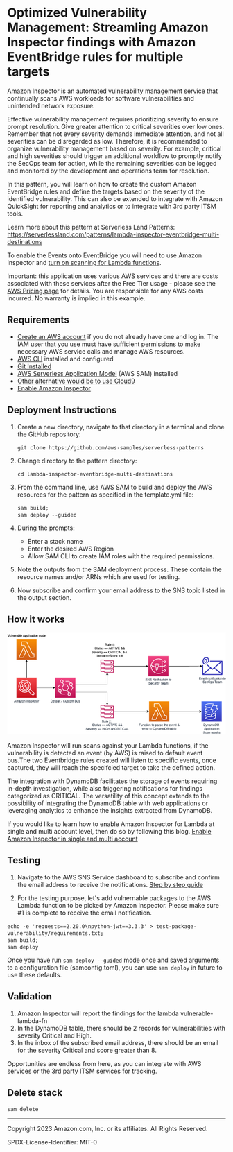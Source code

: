 # Optimized Vulnerability Management: Streamling Amazon Inspector findings with Amazon EventBridge rules for multiple targets

Amazon Inspector is an automated vulnerability management service that continually scans AWS workloads for software vulnerabilities and unintended network exposure.  

Effective vulnerability management requires prioritizing severity to ensure prompt resolution. Give greater attention to critical severities over low ones. Remember that not every severity demands immediate attention, and not all severities can be disregarded as low. Therefore, it is recommended to organize vulnerability management based on severity. For example, critical and high severities should trigger an additional workflow to promptly notify the SecOps team for action, while the remaining severities can be logged and monitored by the development and operations team for resolution.

In this pattern, you will learn on how to create the custom Amazon EventBridge rules and define the targets based on the severity of the identified vulnerability. This can also be extended to integrate with Amazon QuickSight for reporting and analytics or to integrate with 3rd party ITSM tools.

Learn more about this pattern at Serverless Land Patterns: https://serverlessland.com/patterns/lambda-inspector-eventbridge-multi-destinations

To enable the Events onto EventBridge you will need to use Amazon Inspector and [turn on scanning for Lambda functions](https://aws.amazon.com/blogs/security/perform-continuous-vulnerability-scanning-of-aws-lambda-functions-with-amazon-inspector/).

Important: this application uses various AWS services and there are costs associated with these services after the Free Tier usage - please see the [AWS Pricing page](https://aws.amazon.com/pricing/) for details. You are responsible for any AWS costs incurred. No warranty is implied in this example.

## Requirements

- [Create an AWS account](https://portal.aws.amazon.com/gp/aws/developer/registration/index.html) if you do not already have one and log in. The IAM user that you use must have sufficient permissions to make necessary AWS service calls and manage AWS resources.
- [AWS CLI](https://docs.aws.amazon.com/cli/latest/userguide/install-cliv2.html) installed and configured
- [Git Installed](https://git-scm.com/book/en/v2/Getting-Started-Installing-Git)
- [AWS Serverless Application Model](https://docs.aws.amazon.com/serverless-application-model/latest/developerguide/serverless-sam-cli-install.html) (AWS SAM) installed
- [Other alternative would be to use Cloud9](https://aws.amazon.com/cloud9/)
- [Enable Amazon Inspector](https://aws.amazon.com/blogs/security/perform-continuous-vulnerability-scanning-of-aws-lambda-functions-with-amazon-inspector/)

## Deployment Instructions

1. Create a new directory, navigate to that directory in a terminal and clone the GitHub repository:
   ```
   git clone https://github.com/aws-samples/serverless-patterns
   ```
2. Change directory to the pattern directory:
   ```
   cd lambda-inspector-eventbridge-multi-destinations
   ```
3. From the command line, use AWS SAM to build and deploy the AWS resources for the pattern as specified in the template.yml file:
   ```
   sam build;
   sam deploy --guided
   ```
4. During the prompts:

   - Enter a stack name
   - Enter the desired AWS Region
   - Allow SAM CLI to create IAM roles with the required permissions.

5. Note the outputs from the SAM deployment process. These contain the resource names and/or ARNs which are used for testing.

6. Now subscribe and confirm your email address to the SNS topic listed in the output section. 

## How it works
![Pipes diagram](./images/lambda-inspector-eventbridge-multi-destinations.png)

Amazon Inspector will run scans against your Lambda functions, if the vulnerability is detected an event (by AWS) is raised to default event bus.The two Eventbridge rules created will listen to specific events, once captured, they will reach the specifcied target to take the defined action. 

The integration with DynamoDB facilitates the storage of events requiring in-depth investigation, while also triggering notifications for findings categorized as CRITICAL. The versatility of this concept extends to the possibility of integrating the DynamoDB table with web applications or leveraging analytics to enhance the insights extracted from DynamoDB.

If you would like to learn how to enable Amazon Inspector for Lambda at single and multi account level, then do so by following this blog. [Enable Amazon Inspector in single and multi account](https://aws.amazon.com/blogs/security/perform-continuous-vulnerability-scanning-of-aws-lambda-functions-with-amazon-inspector/)

## Testing 
1. Navigate to the AWS SNS Service dashboard to subscribe and confirm the email address to receive the notifications. [Step by step guide](
https://docs.aws.amazon.com/sns/latest/dg/sns-email-notifications.html)

2. For the testing purpose, let's add vulnernable packages to the AWS Lambda function to be picked by Amazon Inspector. 
Please make sure #1 is complete to receive the email notification.

```
echo -e 'requests==2.20.0\npython-jwt==3.3.3' > test-package-vulnerability/requirements.txt;
sam build;
sam deploy
```
Once you have run `sam deploy --guided` mode once and saved arguments to a configuration file (samconfig.toml), you can use `sam deploy` in future to use these defaults.

## Validation
1. Amazon Inspector will report the findings for the lambda vulnerable-lambda-fn
2. In the DynamoDB table, there should be 2 records for vulnerabilities with severity Critical and High.
2. In the inbox of the subscribed email address, there should be an email for the severity Critical and score greater than 8.

Opportunities are endless from here, as you can integrate with AWS services or the 3rd party ITSM services for tracking.

## Delete stack

```
sam delete
```
---

Copyright 2023 Amazon.com, Inc. or its affiliates. All Rights Reserved.

SPDX-License-Identifier: MIT-0
